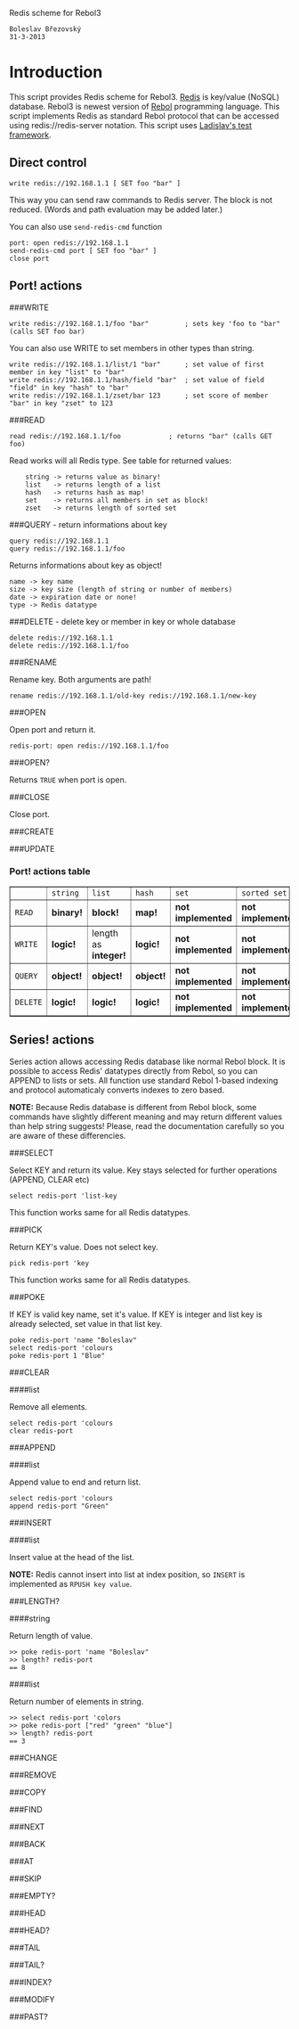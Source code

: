 Redis scheme for Rebol3

	Boleslav Březovský
	31-3-2013
	
# Introduction

This script provides Redis scheme for Rebol3. [Redis](http://www.redis.io) is key/value (NoSQL) database.
Rebol3 is newest version of [Rebol](http://www.rebol.com) programming language.
This script implements Redis as standard Rebol protocol that can be accessed using redis://redis-server notation.
This script uses [Ladislav's test framework](https://github.com/rebolsource/rebol-test).

## Direct control

	write redis://192.168.1.1 [ SET foo "bar" ]
	
This way you can send raw commands to Redis server. The block is not reduced.
(Words and path evaluation may be added later.)

You can also use `send-redis-cmd` function

	port: open redis://192.168.1.1
	send-redis-cmd port [ SET foo "bar" ]
	close port
	
## Port! actions

###WRITE

	write redis://192.168.1.1/foo "bar"			; sets key 'foo to "bar" (calls SET foo bar)
	
You can also use WRITE to set members in other types than string.

	write redis://192.168.1.1/list/1 "bar"		; set value of first member in key "list" to "bar"
	write redis://192.168.1.1/hash/field "bar"	; set value of field "field" in key "hash" to "bar"
	write redis://192.168.1.1/zset/bar 123		; set score of member "bar" in key "zset" to 123
	
###READ

	read redis://192.168.1.1/foo			; returns "bar"	(calls GET foo)

Read works will all Redis type. See table for returned values:

		string -> returns value as binary!
		list   -> returns length of a list
		hash   -> returns hash as map!
		set    -> returns all members in set as block!
		zset   -> returns length of sorted set
		
	
###QUERY - return informations about key

	query redis://192.168.1.1
	query redis://192.168.1.1/foo
	
Returns informations about key as object!

	name -> key name
	size -> key size (length of string or number of members)
	date -> expiration date or none!
	type -> Redis datatype

###DELETE - delete key or member in key or whole database

	delete redis://192.168.1.1
	delete redis://192.168.1.1/foo

###RENAME

Rename key. Both arguments are path!

	rename redis://192.168.1.1/old-key redis://192.168.1.1/new-key

###OPEN

Open port and return it.

	redis-port: open redis://192.168.1.1/foo

###OPEN?

Returns `TRUE` when port is open.

###CLOSE

Close port.

###CREATE

###UPDATE

### Port! actions table

<table border="1">
	<th>
		<td><code>string</code></td>
		<td><code>list</code></td>
		<td><code>hash</code></td>
		<td><code>set</code></td>
		<td><code>sorted set</code></td>
		<td><code>pub/sub</code></td>
	</th>
	<tr>
		<td><code>READ</code></td>
		<td><strong>binary!</strong></td>
		<td><strong>block!</strong></td>
		<td><strong>map!</strong></td>
		<td><strong>not implemented</strong></td>
		<td><strong>not implemented</strong></td>
		<td><strong>not implemented</strong></td>
	</tr>
	<tr>
		<td><code>WRITE</code></td>
		<td><strong>logic!</strong></td>
		<td>length as <strong>integer!</strong></td>
		<td><strong>logic!</strong></td>
		<td><strong>not implemented</strong></td>
		<td><strong>not implemented</strong></td>
		<td><strong>not implemented</strong></td>
	</tr>
	<tr>
		<td><code>QUERY</code></td>
		<td><strong>object!</strong></td>
		<td><strong>object!</strong></td>
		<td><strong>object!</strong></td>
		<td><strong>not implemented</strong></td>
		<td><strong>not implemented</strong></td>
		<td><strong>not implemented</strong></td>
	</tr>
	<tr>
		<td><code>DELETE</code></td>
		<td><strong>logic!</strong></td>
		<td><strong>logic!</strong></td>
		<td><strong>logic!</strong></td>
		<td><strong>not implemented</strong></td>
		<td><strong>not implemented</strong></td>
		<td><strong>not implemented</strong></td>
	</tr>
</table>

## Series! actions

Series action allows accessing Redis database like normal Rebol block. 
It is possible to access Redis' datatypes directly from Rebol, so you can APPEND to lists or sets.
All function use standard Rebol 1-based indexing and protocol automaticaly converts indexes to zero based.

**NOTE:** Because Redis database is different from Rebol block, 
some commands have slightly different meaning and may return different values than help string suggests!
Please, read the documentation carefully so you are aware of these differencies.

###SELECT

Select KEY and return its value. Key stays selected for further operations (APPEND, CLEAR etc)

	select redis-port 'list-key

This function works same for all Redis datatypes.	

###PICK

Return KEY's value. Does not select key.

	pick redis-port 'key

This function works same for all Redis datatypes.
	
###POKE

If KEY is valid key name, set it's value. If KEY is integer and list key is already selected, set value in that list key.

	poke redis-port 'name "Boleslav"
	select redis-port 'colours
	poke redis-port 1 "Blue"

###CLEAR

####list

Remove all elements.

	select redis-port 'colours
	clear redis-port

###APPEND

####list

Append value to end and return list.

	select redis-port 'colours
	append redis-port "Green"
	
###INSERT

####list

Insert value at the head of the list. 

**NOTE:** Redis cannot insert into list at index position, so `INSERT` is implemented as `RPUSH key value`.

###LENGTH?

####string

Return length of value.

	>> poke redis-port 'name "Boleslav"
	>> length? redis-port
	== 8

####list

Return number of elements in string.

	>> select redis-port 'colors
	>> poke redis-port ["red" "green" "blue"]
	>> length? redis-port
	== 3

###CHANGE

###REMOVE

###COPY

###FIND

###NEXT

###BACK

###AT

###SKIP

###EMPTY?

###HEAD

###HEAD?

###TAIL

###TAIL?

###INDEX?

###MODIFY

###PAST?
